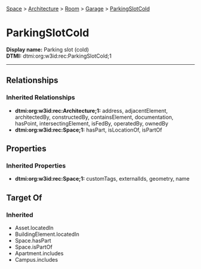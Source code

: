 [Space](../../../Space.md) > [Architecture](../../Architecture.md) > [Room](../Room.md) > [Garage](Garage.md) > [ParkingSlotCold](#)
# ParkingSlotCold

**Display name:** Parking slot (cold)<br />
**DTMI:** dtmi:org:w3id:rec:ParkingSlotCold;1

---
## Relationships
### Inherited Relationships
* **dtmi:org:w3id:rec:Architecture;1:** address, adjacentElement, architectedBy, constructedBy, containsElement, documentation, hasPoint, intersectingElement, isFedBy, operatedBy, ownedBy
* **dtmi:org:w3id:rec:Space;1:** hasPart, isLocationOf, isPartOf
## Properties
### Inherited Properties
* **dtmi:org:w3id:rec:Space;1:** customTags, externalIds, geometry, name
## Target Of
### Inherited
* Asset.locatedIn
* BuildingElement.locatedIn
* Space.hasPart
* Space.isPartOf
* Apartment.includes
* Campus.includes
